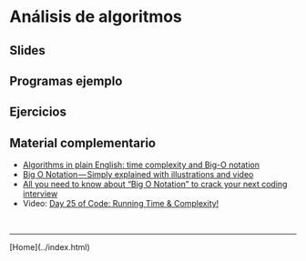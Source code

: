 # Análisis de algoritmos

## Slides


## Programas ejemplo


## Ejercicios


## Material complementario

- [Algorithms in plain English: time complexity and Big-O notation](https://medium.freecodecamp.org/time-is-complex-but-priceless-f0abd015063c)
- [Big O Notation — Simply explained with illustrations and video](https://medium.freecodecamp.org/big-o-notation-simply-explained-with-illustrations-and-video-87d5a71c0174)
- [All you need to know about “Big O Notation” to crack your next coding interview](https://medium.freecodecamp.org/all-you-need-to-know-about-big-o-notation-to-crack-your-next-coding-interview-9d575e7eec4)
- Video: [Day 25 of Code: Running Time & Complexity!](https://www.youtube.com/watch?v=7UwDamuC-kU)
<!-- - []() -->



<BR>
<HR>
[Home](../index.html)
<BR>

